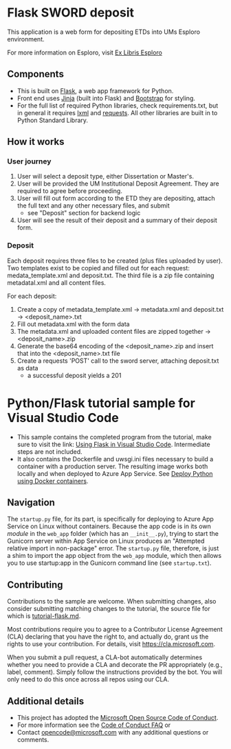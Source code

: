 # Flask SWORD deposit
This application is a web form for depositing ETDs into UMs Esploro environment.

For more information on Esploro, visit  [Ex Libris Esploro](https://www.exlibrisgroup.com/products/esploro-research-services-platform/)

## Components
* This is built on [Flask](https://flask.palletsprojects.com/en/1.1.x/), a web app framework for Python.
* Front end uses [Jinja](https://jinja.palletsprojects.com/en/2.11.x/) (built into Flask) and [Bootstrap](https://getbootstrap.com/) for styling.
* For the full list of required Python libraries, check requirements.txt, but in general it requires [lxml](https://lxml.de/) and [requests](https://requests.readthedocs.io/en/master/).
All other libraries are built in to Python Standard Library.

## How it works
### User journey
1. User will select a deposit type, either Dissertation or Master's.
2. User will be provided the UM Institutional Deposit Agreement. They are required to agree before proceeding.
3. User will fill out form according to the ETD they are depositing, attach the full text and any other necessary files, and submit
   * see "Deposit" section for backend logic
4. User will see the result of their deposit and a summary of their deposit form.

### Deposit
Each deposit requires three files to be created (plus files uploaded by user).
Two templates exist to be copied and filled out for each request: medata_template.xml and deposit.txt. 
The third file is a zip file containing metadatal.xml and all content files.

For each deposit:
1. Create a copy of metadata_template.xml -> metadata.xml and deposit.txt -> <deposit_name>.txt
2. Fill out metadata.xml with the form data
3. The metadata.xml and uploaded content files are zipped together -> <deposit_name>.zip
4. Generate the base64 encoding of the <deposit_name>.zip and insert that into the <deposit_name>.txt file
5. Create a requests 'POST' call to the sword server, attaching deposit.txt as data
   * a successful deposit yields a 201

# Python/Flask tutorial sample for Visual Studio Code

* This sample contains the completed program from the tutorial, make sure to visit the link: [Using Flask in Visual Studio Code](https://code.visualstudio.com/docs/python/tutorial-flask). Intermediate steps are not included.
* It also contains the Dockerfile and uwsgi.ini files necessary to build a container with a production server. The resulting image works both locally and when deployed to Azure App Service. See [Deploy Python using Docker containers](https://code.visualstudio.com/docs/python/tutorial-deploy-containers).

## Navigation

The `startup.py` file, for its part, is specifically for deploying to Azure App Service on Linux without containers. Because the app code is in its own *module* in the `web_app` folder (which has an `__init__.py`), trying to start the Gunicorn server within App Service on Linux produces an "Attempted relative import in non-package" error. The `startup.py` file, therefore, is just a shim to import the app object from the `web_app` module, which then allows you to use startup:app in the Gunicorn command line (see `startup.txt`).

## Contributing

Contributions to the sample are welcome. When submitting changes, also consider submitting matching changes to the tutorial, the source file for which is [tutorial-flask.md](https://github.com/Microsoft/vscode-docs/blob/master/docs/python/tutorial-flask.md).

Most contributions require you to agree to a Contributor License Agreement (CLA) declaring that you have the right to, and actually do, grant us the rights to use your contribution. For details, visit https://cla.microsoft.com.

When you submit a pull request, a CLA-bot automatically determines whether you need to provide a CLA and decorate the PR appropriately (e.g., label, comment). Simply follow the instructions provided by the bot. You will only need to do this once across all repos using our CLA.

## Additional details

* This project has adopted the [Microsoft Open Source Code of Conduct](https://opensource.microsoft.com/codeofconduct/).
* For more information see the [Code of Conduct FAQ](https://opensource.microsoft.com/codeofconduct/faq/) or
* Contact [opencode@microsoft.com](mailto:opencode@microsoft.com) with any additional questions or comments.

